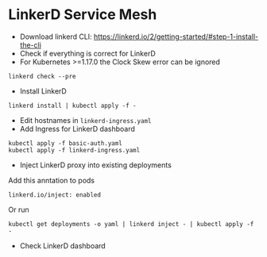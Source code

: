 # LinkerD Service Mesh

* Download linkerd CLI: https://linkerd.io/2/getting-started/#step-1-install-the-cli
* Check if everything is correct for LinkerD
* For Kubernetes >=1.17.0 the Clock Skew error can be ignored
```
linkerd check --pre
```
* Install LinkerD
```
linkerd install | kubectl apply -f -
```
* Edit hostnames in `linkerd-ingress.yaml`
* Add Ingress for LinkerD dashboard
```
kubectl apply -f basic-auth.yaml
kubectl apply -f linkerd-ingress.yaml
```
* Inject LinkerD proxy into existing deployments

Add this anntation to pods
```
linkerd.io/inject: enabled
```

Or run

```
kubectl get deployments -o yaml | linkerd inject - | kubectl apply -f -
```
* Check LinkerD dashboard
